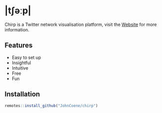# |tʃəːp|

Chirp is a Twitter network visualisation platform, visit the [Website](https://chirp.sh) for more information.

## Features

- Easy to set up
- Insightful
- Intuitive
- Free
- Fun

## Installation

``` r
remotes::install_github("JohnCoene/chirp")
```
